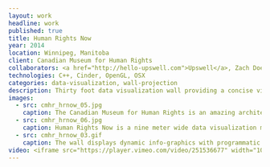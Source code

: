 ```yaml
---
layout: work
headline: work
published: true
title: Human Rights Now
year: 2014
location: Winnipeg, Manitoba
client: Canadian Museum for Human Rights
collaborators: <a href="http://hello-upswell.com">Upswell</a>, Zach Doe
technologies: C++, Cinder, OpenGL, OSX
categories: data-visualization, wall-projection
description: Thirty foot data visualization wall providing a concise view of human rights issues around the world today.
images:
  - src: cmhr_hrnow_05.jpg
    caption: The Canadian Museum for Human Rights is an amazing architectural monument
  - src: cmhr_hrnow_06.jpg
    caption: Human Rights Now is a nine meter wide data visualization media wall
  - src: cmhr_hrnow_03.gif
    caption: The wall displays dynamic info-graphics with programmatic animation and effects
video: <iframe src="https://player.vimeo.com/video/251536677" width="1024" height="576" frameborder="0" webkitallowfullscreen mozallowfullscreen allowfullscreen></iframe>
---
```

